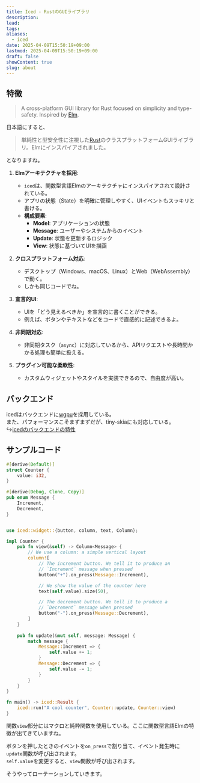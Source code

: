 ```yaml
---
title: Iced - RustのGUIライブラリ
description: 
lead: 
tags: 
aliases:
  - iced
date: 2025-04-09T15:50:19+09:00
lastmod: 2025-04-09T15:50:19+09:00
draft: false
showContent: true
slug: about
---
```


## 特徴
> A cross-platform GUI library for Rust focused on simplicity and type-safety. Inspired by [Elm](https://elm-lang.org/).

日本語にすると、

> 単純性と型安全性に注視した[Rust](../../lang/Rust/Rust.md)のクラスプラットフォームGUIライブラリ。Elmにインスパイアされました。

となりますね。

1. **Elmアーキテクチャを採用**:
    
    - `iced`は、関数型言語Elmのアーキテクチャにインスパイアされて設計されている。
    - アプリの状態（State）を明確に管理しやすく、UIイベントもスッキリと書ける。
    - **構成要素**:
        - **Model**: アプリケーションの状態
        - **Message**: ユーザーやシステムからのイベント
        - **Update**: 状態を更新するロジック
        - **View**: 状態に基づいてUIを描画
2. **クロスプラットフォーム対応**:
    
    - デスクトップ（Windows、macOS、Linux）とWeb（WebAssembly）で動く。
    - しかも同じコードでね。
3. **宣言的UI**:
    
    - UIを「どう見えるべきか」を宣言的に書くことができる。
    - 例えば、ボタンやテキストなどをコードで直感的に記述できるよ。
4. **非同期対応**:
    
    - 非同期タスク（`async`）に対応しているから、APIリクエストや長時間かかる処理も簡単に扱える。
5. **プラグイン可能な柔軟性**:
    
    - カスタムウィジェットやスタイルを実装できるので、自由度が高い。

## バックエンド
icedはバックエンドに[wgpu](../wgpu/wgpu.md)を採用している。  
また、パフォーマンスこそまずまずだが、tiny-skiaにも対応している。  
↪[icedのバックエンドの特性](../../../../okayugroup/OGSP/GUI/icedのバックエンドの特性.md)

## サンプルコード

```rust
#[derive(Default)]
struct Counter {
    value: i32,
}

#[derive(Debug, Clone, Copy)]
pub enum Message {
    Increment,
    Decrement,
}


use iced::widget::{button, column, text, Column};

impl Counter {
    pub fn view(&self) -> Column<Message> {
        // We use a column: a simple vertical layout
        column![
            // The increment button. We tell it to produce an
            // `Increment` message when pressed
            button("+").on_press(Message::Increment),

            // We show the value of the counter here
            text(self.value).size(50),

            // The decrement button. We tell it to produce a
            // `Decrement` message when pressed
            button("-").on_press(Message::Decrement),
        ]
    }
	
	pub fn update(&mut self, message: Message) {
        match message {
            Message::Increment => {
                self.value += 1;
            }
            Message::Decrement => {
                self.value -= 1;
            }
        }
    }
}

fn main() -> iced::Result {
    iced::run("A cool counter", Counter::update, Counter::view)
}
```

関数`view`部分にはマクロと純粋関数を使用している。ここに関数型言語Elmの特徴が出てきていますね。

ボタンを押したときのイベントを`on_press`で割り当て、イベント発生時に`update`関数が呼び出されます。  
`self.value`を変更すると、`view`関数が呼び出されます。

そうやってローテーションしていきます。
